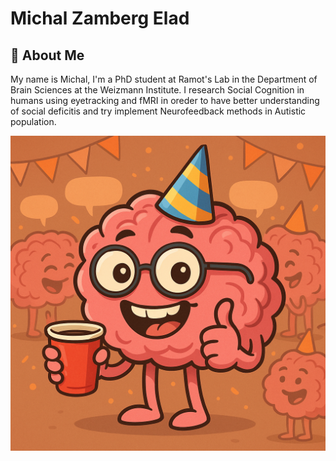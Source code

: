 # Michal Zamberg Elad

## 🧡 About Me
My name is Michal, I'm a PhD student at Ramot's Lab in the Department of Brain Sciences at the Weizmann Institute. 
I research Social Cognition in humans using eyetracking and fMRI in oreder to have better understanding of social deficitis and try implement Neurofeedback methods in Autistic population.

![Alt text](brain.png)


